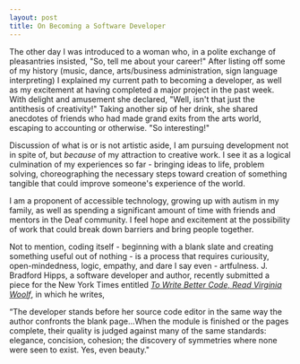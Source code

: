 ```yaml
---
layout: post
title: On Becoming a Software Developer
---
```



The other day I was introduced to a woman who, in a polite exchange of pleasantries insisted, "So, tell me about your career!"  After listing off some of my history (music, dance, arts/business administration, sign language interpreting) I explained my current path to becoming a developer, as well as my excitement at having completed a major project in the past week.  With delight and amusement she declared, "Well, isn't that just the antithesis of creativity!"  Taking another sip of her drink, she shared anecdotes of friends who had made grand exits from the arts world, escaping to accounting or otherwise.  "So interesting!"

Discussion of what is or is not artistic aside, I am pursuing development not in spite of, but *because* of my attraction to creative work.  I see it as a logical culmination of my experiences so far - bringing ideas to life, problem solving, choreographing the necessary steps toward creation of something tangible that could improve someone's experience of the world.  

I am a proponent of accessible technology, growing up with autism in my family, as well as spending a significant amount of time with friends and mentors in the Deaf community.  I feel hope and excitement at the possibility of work that could break down barriers and bring people together.  

Not to mention, coding itself - beginning with a blank slate and creating something useful out of nothing - is a process that requires curiousity, open-mindedness, logic, empathy, and dare I say even - artfulness.  J. Bradford Hipps, a software developer and author, recently submitted a piece for the New York Times entitled [*To Write Better Code, Read Virginia Woolf*](http://www.nytimes.com/2016/05/22/opinion/sunday/to-write-software-read-novels.html?_r=0), in which he writes,


“The developer stands before her source code editor in the same way the author confronts the blank page...When the module is finished or the pages complete, their quality is judged against many of the same standards: elegance, concision, cohesion; the discovery of symmetries where none were seen to exist. Yes, even beauty."








